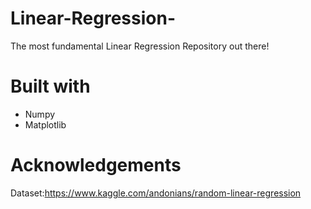# Linear-Regression-
The most fundamental Linear Regression Repository out there! 

# Built with 
* Numpy
* Matplotlib

# Acknowledgements
Dataset:https://www.kaggle.com/andonians/random-linear-regression
